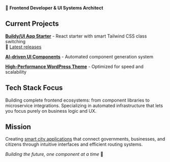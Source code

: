 🚀 **Frontend Developer & UI Systems Architect**

## Current Projects

**[Buildy/UI App Starter](https://github.com/buildy-ui/app-starter)** - React starter with smart Tailwind CSS class switching  
📡 [Latest releases](https://github.com/buildy-ui/app-starter/releases)

**[AI-driven UI Components](https://github.com/buildy-ui/ui)** - Automated component generation system

**[High-Performance WordPress Theme](https://github.com/alexy-os/wp-fasty)** - Optimized for speed and scalability

## Tech Stack Focus

Building complete frontend ecosystems: from component libraries to microservice integrations. Specializing in automated infrastructure that lets you focus purely on business logic and UX.

## Mission

Creating [smart city applications](https://ecocity.alexy-os.com/) that connect governments, businesses, and citizens through intuitive interfaces and efficient routing systems.

*Building the future, one component at a time* 🎯
